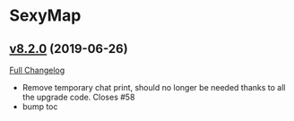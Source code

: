 # SexyMap

## [v8.2.0](https://github.com/funkydude/SexyMap/tree/v8.2.0) (2019-06-26)
[Full Changelog](https://github.com/funkydude/SexyMap/compare/v8.1.5...v8.2.0)

- Remove temporary chat print, should no longer be needed thanks to all the upgrade code. Closes #58  
- bump toc  
